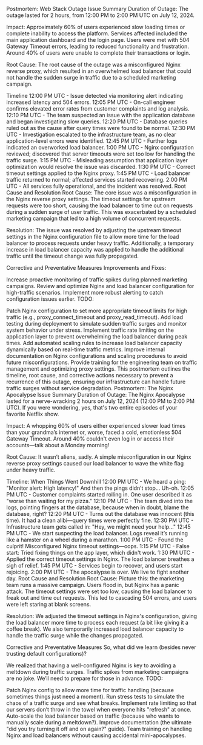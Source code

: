 Postmortem: Web Stack Outage
Issue Summary
Duration of Outage:
The outage lasted for 2 hours, from 12:00 PM to 2:00 PM UTC on July 12, 2024.

Impact:
Approximately 60% of users experienced slow loading times or complete inability to access the platform. Services affected included the main application dashboard and the login page. Users were met with 504 Gateway Timeout errors, leading to reduced functionality and frustration. Around 40% of users were unable to complete their transactions or login.

Root Cause:
The root cause of the outage was a misconfigured Nginx reverse proxy, which resulted in an overwhelmed load balancer that could not handle the sudden surge in traffic due to a scheduled marketing campaign.

Timeline
12:00 PM UTC - Issue detected via monitoring alert indicating increased latency and 504 errors.
12:05 PM UTC - On-call engineer confirms elevated error rates from customer complaints and log analysis.
12:10 PM UTC - The team suspected an issue with the application database and began investigating slow queries.
12:20 PM UTC - Database queries ruled out as the cause after query times were found to be normal.
12:30 PM UTC - Investigation escalated to the infrastructure team, as no clear application-level errors were identified.
12:45 PM UTC - Further logs indicated an overworked load balancer.
1:00 PM UTC - Nginx configuration reviewed; discovered that server timeouts were set too low for handling the traffic surge.
1:15 PM UTC - Misleading assumption that application layer optimization would resolve the issue was discarded.
1:30 PM UTC - Correct timeout settings applied to the Nginx proxy.
1:45 PM UTC - Load balancer traffic returned to normal; affected services started recovering.
2:00 PM UTC - All services fully operational, and the incident was resolved.
Root Cause and Resolution
Root Cause:
The core issue was a misconfiguration in the Nginx reverse proxy settings. The timeout settings for upstream requests were too short, causing the load balancer to time out on requests during a sudden surge of user traffic. This was exacerbated by a scheduled marketing campaign that led to a high volume of concurrent requests.

Resolution:
The issue was resolved by adjusting the upstream timeout settings in the Nginx configuration file to allow more time for the load balancer to process requests under heavy traffic. Additionally, a temporary increase in load balancer capacity was applied to handle the additional traffic until the timeout change was fully propagated.

Corrective and Preventative Measures
Improvements and Fixes:

Increase proactive monitoring of traffic spikes during planned marketing campaigns.
Review and optimize Nginx and load balancer configuration for high-traffic scenarios.
Implement more robust alerting to catch configuration issues earlier.
TODO:

Patch Nginx configuration to set more appropriate timeout limits for high traffic (e.g., proxy_connect_timeout and proxy_read_timeout).
Add load testing during deployment to simulate sudden traffic surges and monitor system behavior under stress.
Implement traffic rate limiting on the application layer to prevent overwhelming the load balancer during peak times.
Add automated scaling rules to increase load balancer capacity dynamically based on real-time traffic metrics.
Improve internal documentation on Nginx configurations and scaling procedures to avoid future misconfigurations.
Provide training for the engineering team on traffic management and optimizing proxy settings.
This postmortem outlines the timeline, root cause, and corrective actions necessary to prevent a recurrence of this outage, ensuring our infrastructure can handle future traffic surges without service degradation.
Postmortem: The Nginx Apocalypse
Issue Summary
Duration of Outage:
The Nginx Apocalypse lasted for a nerve-wracking 2 hours on July 12, 2024 (12:00 PM to 2:00 PM UTC).
If you were wondering, yes, that's two entire episodes of your favorite Netflix show.

Impact:
A whopping 60% of users either experienced slower load times than your grandma’s internet or, worse, faced a cold, emotionless 504 Gateway Timeout. Around 40% couldn't even log in or access their accounts—talk about a Monday morning!

Root Cause:
It wasn’t aliens, sadly. A simple misconfiguration in our Nginx reverse proxy settings caused our load balancer to wave the white flag under heavy traffic.

Timeline: When Things Went Downhill
12:00 PM UTC - We heard a ping: "Monitor alert: High latency!" And then the pings didn’t stop… Uh-oh.
12:05 PM UTC - Customer complaints started rolling in. One user described it as "worse than waiting for my pizza."
12:10 PM UTC - The team dived into the logs, pointing fingers at the database, because when in doubt, blame the database, right?
12:20 PM UTC - Turns out the database was innocent (this time). It had a clean alibi—query times were perfectly fine.
12:30 PM UTC - Infrastructure team gets called in: "Hey, we might need your help..."
12:45 PM UTC - We start suspecting the load balancer. Logs reveal it’s running like a hamster on a wheel during a marathon.
1:00 PM UTC - Found the culprit! Misconfigured Nginx timeout settings—oops.
1:15 PM UTC - False start: Tried fixing things on the app layer, which didn't work.
1:30 PM UTC - Applied the correct timeout settings in Nginx. The load balancer breathes a sigh of relief.
1:45 PM UTC - Services begin to recover, and users start rejoicing.
2:00 PM UTC - The apocalypse is over. We live to fight another day.
Root Cause and Resolution
Root Cause:
Picture this: the marketing team runs a massive campaign. Users flood in, but Nginx has a panic attack. The timeout settings were set too low, causing the load balancer to freak out and time out requests. This led to cascading 504 errors, and users were left staring at blank screens.

Resolution:
We adjusted the timeout settings in Nginx's configuration, giving the load balancer more time to process each request (a bit like giving it a coffee break). We also temporarily increased load balancer capacity to handle the traffic surge while the changes propagated.

Corrective and Preventative Measures
So, what did we learn (besides never trusting default configurations)?

We realized that having a well-configured Nginx is key to avoiding a meltdown during traffic surges.
Traffic spikes from marketing campaigns are no joke. We’ll need to prepare for those in advance.
TODO:

Patch Nginx config to allow more time for traffic handling (because sometimes things just need a moment).
Run stress tests to simulate the chaos of a traffic surge and see what breaks.
Implement rate limiting so that our servers don’t throw in the towel when everyone hits "refresh" at once.
Auto-scale the load balancer based on traffic (because who wants to manually scale during a meltdown?).
Improve documentation (the ultimate "did you try turning it off and on again?" guide).
Team training on handling Nginx and load balancers without causing accidental mini-apocalypses.

